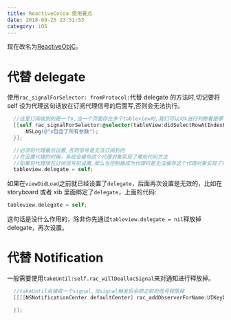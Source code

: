 ```yaml
---
title: ReactiveCocoa 使用要点
date: 2018-09-25 23:51:53
category: iOS
---
```


现在改名为[ReactiveObjC](https://github.com/ReactiveCocoa/ReactiveObjC)。

# 代替 delegate

使用`rac_signalForSelector: fromProtocol:`代替 delegate 的方法时,切记要将 self 设为代理这句话放在订阅代理信号的后面写,否则会无法执行。

<!-- more -->

```objective-c
  //这里订阅收到的是一个x,当一个页面存在多个tableview时,我们可以对x进行判断看是哪个tableview
  [[self rac_signalForSelector:@selector(tableView:didSelectRowAtIndexPath:) fromProtocol:@protocol(UITableViewDelegate) ] subscribeNext:^(RACTuple * x) {
      NSLog(@"x包含了所有参数");
  }];

  //必须将代理最后设置,否则信号是无法订阅到的
  //在设置代理的时候，系统会缓存这个代理对象实现了哪些代码方法
  //如果将代理放在订阅信号前设置,那么当控制器成为代理时是无法缓存这个代理对象实现了哪些代码方法的
  tableview.delegate = self;
```

如果在`viewDidLoad`之前就已经设置了`delegate`，后面再次设置是无效的，比如在 storyboard 或者 xib 里面绑定了`delegate`，上面的代码:

```objective-c
tableview.delegate = self;
```

这句话是没什么作用的，除非你先通过`tableview.delegate = nil`释放掉 delegate，再次设置。

# 代替 Notification

一般需要使用`takeUntil:self.rac_willDeallocSignal`来对通知进行释放掉。

```objective-c
  //takeUntil会接收一个signal,当signal触发后会把之前的信号释放掉
  [[[[NSNotificationCenter defaultCenter] rac_addObserverForName:UIKeyboardDidShowNotification object:nil] takeUntil:self.rac_willDeallocSignal] subscribeNext:^(id x) {

  }];
```
